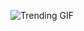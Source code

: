 
<!-- GIF_SECTION -->
![Trending GIF](https://media4.giphy.com/media/v1.Y2lkPThiYjIxNzcycGFrY3ZpaWVhbHN5a3V2Mm5iZHluazhzb3NzZWliZHR4bms1M3VwdyZlcD12MV9naWZzX3NlYXJjaCZjdD1n/wQAbcl6iDnawokpLj9/giphy.gif)
<!-- END_GIF_SECTION -->
